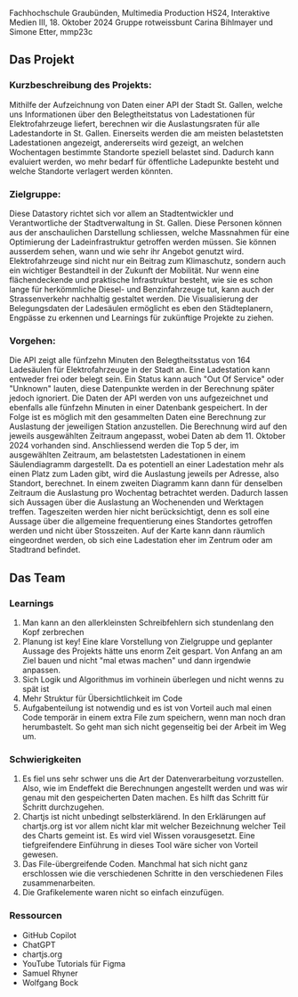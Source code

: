 Fachhochschule Graubünden, Multimedia Production
HS24, Interaktive Medien III, 18. Oktober 2024
Gruppe rotweissbunt
Carina Bihlmayer und Simone Etter, mmp23c


## Das Projekt 
### Kurzbeschreibung des Projekts:
Mithilfe der Aufzeichnung von Daten einer API der Stadt St. Gallen, welche uns Informationen über den Belegtheitstatus von Ladestationen für Elektrofahrzeuge liefert, berechnen wir die Auslastungsraten für alle Ladestandorte in St. Gallen. Einerseits werden die am meisten belastetsten Ladestationen angezeigt, andererseits wird gezeigt, an welchen Wochentagen bestimmte Standorte speziell belastet sind. Dadurch kann evaluiert werden, wo mehr bedarf für öffentliche Ladepunkte besteht und welche Standorte verlagert werden könnten. 

### Zielgruppe:
Diese Datastory richtet sich vor allem an Stadtentwickler und Verantwortliche der Stadtverwaltung in St. Gallen. Diese Personen können aus der anschaulichen Darstellung schliessen, welche Massnahmen für eine Optimierung der Ladeinfrastruktur getroffen werden müssen. Sie können ausserdem sehen, wann und wie sehr ihr Angebot genutzt wird. 
Elektrofahrzeuge sind nicht nur ein Beitrag zum Klimaschutz, sondern auch ein wichtiger Bestandteil in der Zukunft der Mobilität. Nur wenn eine flächendeckende und praktische Infrastruktur besteht, wie sie es schon lange für herkömmliche Diesel- und Benzinfahrzeuge tut,  kann auch der Strassenverkehr nachhaltig gestaltet werden. Die Visualisierung der Belegungsdaten der Ladesäulen ermöglicht es eben den Städteplanern, Engpässe zu erkennen und Learnings für zukünftige Projekte zu ziehen.

### Vorgehen:
Die API zeigt alle fünfzehn Minuten den Belegtheitsstatus von 164 Ladesäulen für Elektrofahrzeuge in der Stadt an. Eine Ladestation kann entweder frei oder belegt sein. Ein Status kann auch "Out Of Service" oder "Unknown" lauten, diese Datenpunkte werden in der Berechnung später jedoch ignoriert. 
Die Daten der API werden von uns aufgezeichnet und ebenfalls alle fünfzehn Minuten in einer Datenbank gespeichert. In der Folge ist es möglich mit den gesammelten Daten eine Berechnung zur Auslastung der jeweiligen Station anzustellen. Die Berechnung wird auf den jeweils ausgewählten Zeitraum angepasst, wobei Daten ab dem 11. Oktober 2024 vorhanden sind. 
Anschliessend werden die Top 5 der, im ausgewählten Zeitraum, am belastetsten Ladestationen in einem Säulendiagramm dargestellt. Da es potentiell an einer Ladestation mehr als einen Platz zum Laden gibt, wird die Auslastung jeweils per Adresse, also Standort, berechnet. In einem zweiten Diagramm kann dann für denselben Zeitraum die Auslastung pro Wochentag betrachtet werden. Dadurch lassen sich Aussagen über die Auslastung an Wochenenden und Werktagen treffen. Tageszeiten werden hier nicht berücksichtigt, denn es soll eine Aussage über die allgemeine frequentierung eines Standortes getroffen werden und nicht über Stosszeiten. 
Auf der Karte kann dann räumlich eingeordnet werden, ob sich eine Ladestation eher im Zentrum oder am Stadtrand befindet. 


## Das Team

### Learnings
1. Man kann an den allerkleinsten Schreibfehlern sich stundenlang den Kopf zerbrechen
2. Planung ist key! Eine klare Vorstellung von Zielgruppe und geplanter Aussage des Projekts hätte uns enorm Zeit gespart. Von Anfang an am Ziel bauen und nicht "mal etwas machen" und dann irgendwie anpassen.
3. Sich Logik und Algorithmus im vorhinein überlegen und nicht wenns zu spät ist
4. Mehr Struktur für Übersichtlichkeit im Code 
5. Aufgabenteilung ist notwendig und es ist von Vorteil auch mal einen Code temporär in einem extra File zum speichern, wenn man noch dran herumbastelt. So geht man sich nicht gegenseitig bei der Arbeit im Weg um.

### Schwierigkeiten
1. Es fiel uns sehr schwer uns die Art der Datenverarbeitung vorzustellen. Also, wie im Endeffekt die Berechnungen angestellt werden und was wir genau mit den gespeicherten Daten machen. Es hilft das Schritt für Schritt durchzugehen.
2. Chartjs ist nicht unbedingt selbsterklärend. In den Erklärungen auf chartjs.org ist vor allem nicht klar mit welcher Bezeichnung welcher Teil des Charts gemeint ist. Es wird viel Wissen vorausgesetzt. Eine tiefgreifendere Einführung in dieses Tool wäre sicher von Vorteil gewesen.
3. Das File-übergreifende Coden. Manchmal hat sich nicht ganz erschlossen wie die verschiedenen Schritte in den verschiedenen Files zusammenarbeiten.
4. Die Grafikelemente waren nicht so einfach einzufügen.

### Ressourcen
- GitHub Copilot
- ChatGPT
- chartjs.org
- YouTube Tutorials für Figma
- Samuel Rhyner
- Wolfgang Bock







